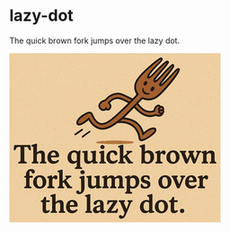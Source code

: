 # lazy-dot

The quick brown fork jumps over the lazy dot.

![A quick brown fork jumping over a lazy dot](img/brown-fork.png)
